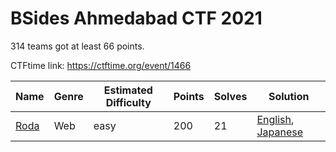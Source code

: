 # BSides Ahmedabad CTF 2021

314 teams got at least 66 points.

CTFtime link: https://ctftime.org/event/1466

|Name|Genre|Estimated Difficulty|Points|Solves|Solution|
|----|-----|--------------------|------|------|--------|
|[Roda](roda/)|Web|easy|200|21|[English](https://hackmd.io/@st98/By9ZkjNDK), [Japanese](https://st98.github.io/diary/posts/2021-11-07-bsides-ahmedabad-ctf-2021.html#web-200-roda-21-solves)|